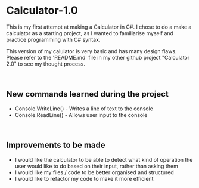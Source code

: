 # Calculator-1.0
This is my first attempt at making a Calculator in C#. I chose to do a make a calculator as a starting project, as I wanted to familiarise myself and practice programming with C# syntax.

This version of my calulator is very basic and has many design flaws. Please refer to the 'README.md' file in my other github project "Calculator 2.0" to see my thought
process.

&nbsp;   

New commands learned during the project
-------------------------------------------
* Console.WriteLine() - Writes a line of text to the console
* Console.ReadLine() - Allows user input to the console

&nbsp;   

Improvements to be made
-------------------------------------------
* I would like the calculator to be able to detect what kind of operation the user would like to do based on their input, rather than asking them
* I would like my files / code to be better organised and structured
* I would like to refactor my code to make it more efficient
